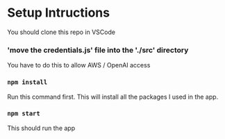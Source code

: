 # Setup Intructions

You should clone this repo in VSCode

### 'move the credentials.js' file into the './src' directory
You have to do this to allow AWS / OpenAI access

### `npm install`

Run this command first. 
This will install all the packages I used in the app.

### `npm start`

This should run the app 

